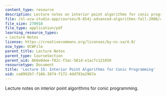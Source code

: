 ```yaml
---
content_type: resource
description: Lecture notes on interior point algorithms for conic programming.
file: /ol-ocw-studio-app/courses/6-854j-advanced-algorithms-fall-2008/ca8992b7f1663874f1724dd793a2967a_lec15.pdf
file_size: 270918
file_type: application/pdf
learning_resource_types:
- Lecture Notes
license: https://creativecommons.org/licenses/by-nc-sa/4.0/
ocw_type: OCWFile
parent_title: Lecture Notes
parent_type: CourseSection
parent_uid: 866e0dee-f82c-f3ac-581d-e1acfc121850
resourcetype: Document
title: 'Lecture 15: Interior Point Algorithms for Conic Programming'
uid: ca8992b7-f166-3874-f172-4dd793a2967a
---
```

Lecture notes on interior point algorithms for conic programming.